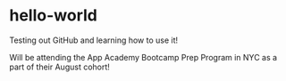 # hello-world

Testing out GitHub and learning how to use it!

Will be attending the App Academy Bootcamp Prep Program in NYC as a part of their August cohort!
